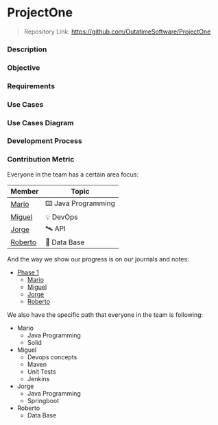 # ProjectOne
> Repository Link: https://github.com/OutatimeSoftware/ProjectOne

### Description

### Objective

### Requirements

### Use Cases

### Use Cases Diagram

### Development Process

### Contribution Metric 

Everyone in the team has a certain area focus:

| Member                                       | Topic              |
| -------------------------------------------- | ------------------ |
| [Mario](https://github.com/MarioJChanZurita) | ⌨️ Java Programming |
| [Miguel](https://github.com/MiguelRAvila)    | 💡 DevOps           |
| [Jorge](https://github.com/imreyesjorge)     | 🛰️ API              |
| [Roberto](https://github.com/Apoquinto)      | 💽 Data Base        |

And the way we show our progress is on our journals and notes:

-   [Phase 1](https://github.com/OutatimeSoftware/ProjectOne/tree/main/Docs/Phase%201)
    -   [Mario](https://github.com/OutatimeSoftware/ProjectOne/tree/main/Docs/Phase%201/Mario)
    -   [Miguel](https://github.com/OutatimeSoftware/ProjectOne/tree/main/Docs/Phase%201/Miguel)
    -   [Jorge](https://github.com/OutatimeSoftware/ProjectOne/tree/main/Docs/Phase%201/Jorge)
    -   [Roberto](https://github.com/OutatimeSoftware/ProjectOne/tree/main/Docs/Phase%201/Roberto)

We also have the specific path that everyone in the team is following:

- Mario
  - Java Programming
  - Solid
- Miguel
  - Devops concepts
  - Maven
  - Unit Tests
  - Jenkins
- Jorge
  - Java Programming
  - Springboot
- Roberto
  - Data Base